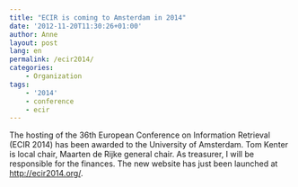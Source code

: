 ```yaml
---
title: "ECIR is coming to Amsterdam in 2014"
date: '2012-11-20T11:30:26+01:00'
author: Anne
layout: post
lang: en
permalink: /ecir2014/
categories:
    - Organization
tags:
    - '2014'
    - conference
    - ecir
---
```


The hosting of the 36th European Conference on Information Retrieval (ECIR 2014) has been awarded to the University of
Amsterdam. Tom Kenter is local chair, Maarten de Rijke general chair. As treasurer, I will be responsible for the
finances. The new website has just been launched at <http://ecir2014.org/>.
